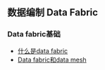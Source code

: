 ## 数据编制 Data Fabric


### Data fabric基础
- [什么是data fabric](https://cloud.tencent.com/developer/article/2004142)
- [Data fabric和data mesh](https://blog.csdn.net/weixin_39971741/article/details/126281681)